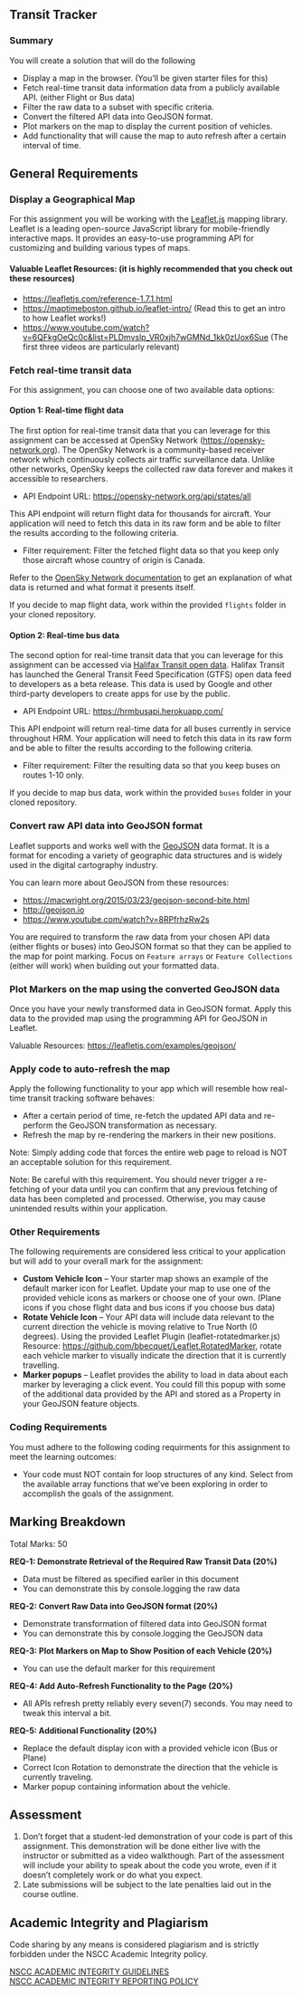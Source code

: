 ## Transit Tracker

### Summary

You will create a solution that will do the following
* Display a map in the browser. (You’ll be given starter files for this)
* Fetch real-time transit data information data from a publicly available API. (either Flight or Bus data)
* Filter the raw data to a subset with specific criteria.
* Convert the filtered API data into GeoJSON format.
* Plot markers on the map to display the current position of vehicles.
* Add functionality that will cause the map to auto refresh after a certain interval of time.

## General Requirements


### Display a Geographical Map

For this assignment you will be working with the [Leaflet.js](https://leafletjs.com/) mapping library. Leaflet is a leading open-source JavaScript library for mobile-friendly interactive maps. It provides an easy-to-use programming API for customizing and building various types of maps.

#### Valuable Leaflet Resources: (it is highly recommended that you check out these resources)
* https://leafletjs.com/reference-1.7.1.html
* https://maptimeboston.github.io/leaflet-intro/ (Read this to get an intro to how Leaflet works!)
* https://www.youtube.com/watch?v=6QFkgOeQc0c&list=PLDmvslp_VR0xjh7wGMNd_1kk0zUox6Sue (The first three videos are particularly relevant)


### Fetch real-time transit data

For this assignment, you can choose one of two available data options:

#### Option 1: Real-time flight data

The first option for real-time transit data that you can leverage for this assignment can be accessed at OpenSky Network (https://opensky-network.org). The OpenSky Network is a community-based receiver network which continuously collects air traffic surveillance data. Unlike other networks, OpenSky keeps the collected raw data forever and makes it accessible to researchers.

* API Endpoint URL: https://opensky-network.org/api/states/all

This API endpoint will return flight data for thousands for aircraft. Your application will need to fetch this data in its raw form and be able to filter the results according to the following criteria.

* Filter requirement: Filter the fetched flight data so that you keep only those aircraft whose country of origin is Canada.

Refer to the [OpenSky Network documentation](https://opensky-network.org/apidoc/rest.html) to get an explanation of what data is returned and what format it presents itself.

If you decide to map flight data, work within the provided `flights` folder in your cloned repository.

#### Option 2: Real-time bus data

The second option for real-time transit data that you can leverage for this assignment can be accessed via [Halifax Transit open data](https://www.halifax.ca/home/open-data/halifax-transit-open-data). Halifax Transit has launched the General Transit Feed Specification (GTFS) open data feed to developers as a beta release. This data is used by Google and other third-party developers to create apps for use by the public.

* API Endpoint URL: https://hrmbusapi.herokuapp.com/

This API endpoint will return real-time data for all buses currently in service throughout HRM. Your application will need to fetch this data in its raw form and be able to filter the results according to the following criteria.

* Filter requirement: Filter the resulting data so that you keep buses on routes 1-10 only.

If you decide to map bus data, work within the provided `buses` folder in your cloned repository.

### Convert raw API data into GeoJSON format

Leaflet supports and works well with the [GeoJSON](http://geojson.org/) data format. It is a format for encoding a variety of geographic data structures and is widely used in the digital cartography industry.

You can learn more about GeoJSON from these resources:
* https://macwright.org/2015/03/23/geojson-second-bite.html
* http://geojson.io
* https://www.youtube.com/watch?v=8RPfrhzRw2s

You are required to transform the raw data from your chosen API data (either flights or buses) into GeoJSON format so that they can be applied to the map for point marking. Focus on `Feature arrays` or `Feature Collections` (either will work) when building out your formatted data.

### Plot Markers on the map using the converted GeoJSON data

Once you have your newly transformed data in GeoJSON format. Apply this data to the provided map using the programming API for GeoJSON in Leaflet. 

Valuable Resources:
https://leafletjs.com/examples/geojson/

### Apply code to auto-refresh the map

Apply the following functionality to your app which will resemble how real-time transit tracking software behaves:

* After a certain period of time, re-fetch the updated API data and re-perform the GeoJSON transformation as necessary.
* Refresh the map by re-rendering the markers in their new positions.

Note: Simply adding code that forces the entire web page to reload is NOT an acceptable solution for this requirement.

Note: Be careful with this requirement. You should never trigger a re-fetching of your data until you can confirm that any previous fetching of data has been completed and processed. Otherwise, you may cause unintended results within your application.

### Other Requirements

The following requirements are considered less critical to your application but will add to your overall mark for the assignment:

* **Custom Vehicle Icon** – Your starter map shows an example of the default marker icon for Leaflet. Update your map to use one of the provided vehicle icons as markers or choose one of your own. (Plane icons if you chose flight data and bus icons if you choose bus data)
* **Rotate Vehicle Icon** – Your API data will include data relevant to the current direction the vehicle is moving relative to True North (0 degrees). Using the provided Leaflet Plugin (leaflet-rotatedmarker.js) Resource: https://github.com/bbecquet/Leaflet.RotatedMarker, rotate each vehicle marker to visually indicate the direction that it is currently travelling.
* **Marker popups** – Leaflet provides the ability to load in data about each marker by leveraging a click event. You could fill this popup with some of the additional data provided by the API and stored as a Property in your GeoJSON feature objects.

### Coding Requirements

You must adhere to the following coding requirments for this assignment to meet the learning outcomes:

* Your code must NOT contain for loop structures of any kind. Select from the available array functions that we’ve been exploring in order to accomplish the goals of the assignment.

## Marking Breakdown

Total Marks: 50

**REQ-1: Demonstrate Retrieval of the Required Raw Transit Data (20%)**
* Data must be filtered as specified earlier in this document
* You can demonstrate this by console.logging the raw data

**REQ-2: Convert Raw Data into GeoJSON format (20%)**
* Demonstrate transformation of filtered data into GeoJSON format
* You can demonstrate this by console.logging the GeoJSON data

**REQ-3: Plot Markers on Map to Show Position of each Vehicle (20%)**
* You can use the default marker for this requirement

**REQ-4: Add Auto-Refresh Functionality to the Page (20%)**
* All APIs refresh pretty reliably every seven(7) seconds. You may need to tweak this interval a bit.

**REQ-5: Additional Functionality (20%)**
* Replace the default display icon with a provided vehicle icon (Bus or Plane)
* Correct Icon Rotation to demonstrate the direction that the vehicle is currently traveling.
* Marker popup containing information about the vehicle.

## Assessment

1.	Don’t forget that a student-led demonstration of your code is part of this assignment. This demonstration will be done either live with the instructor or submitted as a video walkthough. Part of the assessment will include your ability to speak about the code you wrote, even if it doesn’t completely work or do what you expect.
2. Late submissions will be subject to the late penalties laid out in the course outline.

## Academic Integrity and Plagiarism

Code sharing by any means is considered plagiarism and is strictly forbidden under the NSCC Academic Integrity policy. 

[NSCC ACADEMIC INTEGRITY GUIDELINES](https://www.nscc.ca/docs/about-nscc/policies-procedures/policy-academicintegrity.pdf)  
[NSCC ACADEMIC INTEGRITY REPORTING POLICY](https://www.nscc.ca/docs/about-nscc/policies-procedures/procedures-academicintegritystudent.pdf)
